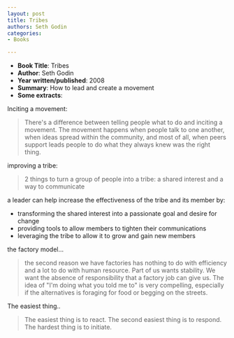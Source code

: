 ```yaml
---
layout: post
title: Tribes
authors: Seth Godin
categories:
- Books

---
```



- **Book Title**: Tribes
- **Author**: Seth Godin
- **Year written/published**: 2008
- **Summary**: How to lead and create a movement
- **Some extracts**:

Inciting a movement:

> There's a difference between telling people what to do and inciting a movement. The movement happens when people talk to one another, when ideas spread within the community, and most of all, when peers support leads people to do what they always knew was the right thing.

improving a tribe:

> 2 things to turn a group of people into a tribe: a shared interest and a way to communicate

a leader can help increase the effectiveness of the tribe and its member by:

- transforming the shared interest into a passionate goal and desire for change
- providing tools to allow members to tighten their communications
- leveraging the tribe to allow it to grow and gain new members

the factory model...

> the second reason we have factories has nothing to do with efficiency and a lot to do with human resource. Part of us wants stability. We want the absence of responsibility that a factory job can give us. The idea of "I'm doing what you told me to" is very compelling, especially if the alternatives is foraging for food or begging on the streets.

The easiest thing..

> The easiest thing is to react. The second easiest thing is to respond. The hardest thing is to initiate.
